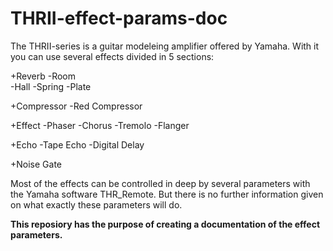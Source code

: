 # THRII-effect-params-doc

The THRII-series is a guitar modeleing amplifier offered by Yamaha.
With it you can use several effects divided in 5 sections:

+Reverb
			-Room			
			-Hall
			-Spring
			-Plate

+Compressor
		-Red Compressor
  
+Effect
		-Phaser
		-Chorus
		-Tremolo
		-Flanger
		
+Echo
		-Tape Echo
		-Digital Delay
  
+Noise Gate
 
 Most of the effects can be controlled in deep by several parameters with the Yamaha software THR_Remote.
 But there is no further information given on what exactly these parameters will do.

**This reposiory has the purpose of creating a documentation of the effect parameters.**
